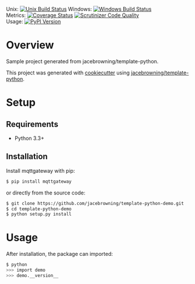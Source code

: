 Unix: [![Unix Build Status](https://img.shields.io/travis/jacebrowning/template-python-demo/master.svg)](https://travis-ci.org/jacebrowning/template-python-demo) Windows: [![Windows Build Status](https://img.shields.io/appveyor/ci/jacebrowning/template-python-demo/master.svg)](https://ci.appveyor.com/project/jacebrowning/template-python-demo)<br>Metrics: [![Coverage Status](https://img.shields.io/coveralls/jacebrowning/template-python-demo/master.svg)](https://coveralls.io/r/jacebrowning/template-python-demo) [![Scrutinizer Code Quality](https://img.shields.io/scrutinizer/g/jacebrowning/template-python-demo.svg)](https://scrutinizer-ci.com/g/jacebrowning/template-python-demo/?branch=master)<br>Usage: [![PyPI Version](https://img.shields.io/pypi/v/mqttgateway.svg)](https://pypi.org/project/mqttgateway)

# Overview

Sample project generated from jacebrowning/template-python.

This project was generated with [cookiecutter](https://github.com/audreyr/cookiecutter) using [jacebrowning/template-python](https://github.com/jacebrowning/template-python).

# Setup

## Requirements

* Python 3.3+

## Installation

Install mqttgateway with pip:

```sh
$ pip install mqttgateway
```

or directly from the source code:

```sh
$ git clone https://github.com/jacebrowning/template-python-demo.git
$ cd template-python-demo
$ python setup.py install
```

# Usage

After installation, the package can imported:

```sh
$ python
>>> import demo
>>> demo.__version__
```
